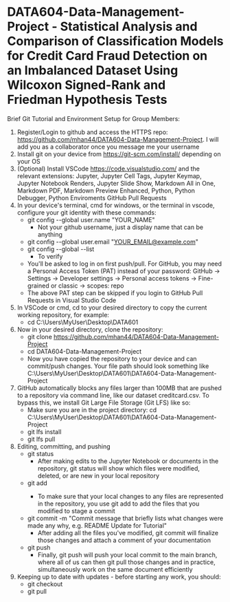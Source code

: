 # DATA604-Data-Management-Project - Statistical Analysis and Comparison of Classification Models for Credit Card Fraud Detection on an Imbalanced Dataset Using Wilcoxon Signed-Rank and Friedman Hypothesis Tests

Brief Git Tutorial and Environment Setup for Group Members:
1. Register/Login to github and access the HTTPS repo: https://github.com/mhan44/DATA604-Data-Management-Project. I will add you as a collaborator once you message me your username
2. Install git on your device from https://git-scm.com/install/ depending on your OS
3. (Optional) Install VSCode https://code.visualstudio.com/ and the relevant extensions: Jupyter, Jupyter Cell Tags, Jupyter Keymap, Jupyter Notebook Renders, Jupyter Slide Show, Markdown All in One, Markdown PDF, Markdown Preview Enhanced, Python, Python Debugger, Python Enviroments GitHub Pull Requests
4. In your device's terminal, cmd for windows, or the terminal in vscode, configure your git identity with these commands:
   * git config --global user.name "YOUR_NAME"
     * Not your github username, just a display name that can be anything
   * git config --global user.email "YOUR_EMAIL@example.com"
   * git config --global --list
     * To verify
   * You'll be asked to log in on first push/pull. For GitHub, you may need a Personal Access Token (PAT) instead of your password: GitHub → Settings → Developer settings → Personal access tokens → Fine-grained or classic → scopes: repo
   * The above PAT step can be skipped if you login to GitHub Pull Requests in Visual Studio Code
5. In VSCode or cmd, cd to your desired directory to copy the current working repository, for example:
   *  cd C:\Users\MyUser\Desktop\DATA601
6. Now in your desired directory, clone the repository:
   * git clone https://github.com/mhan44/DATA604-Data-Management-Project
   * cd DATA604-Data-Management-Project
   * Now you have copied the repository to your device and can commit/push changes. Your file path should look something like C:\Users\MyUser\Desktop\DATA601\DATA604-Data-Management-Project
7. GitHub automatically blocks any files larger than 100MB that are pushed to a repository via command line, like our dataset creditcard.csv. To bypass this, we install Git Large File Storage (Git LFS) like so:
   *  Make sure you are in the project directory: cd C:\Users\MyUser\Desktop\DATA601\DATA604-Data-Management-Project
   *  git lfs install
   *  git lfs pull
8. Editing, committing, and pushing
   * git status
     * After making edits to the Jupyter Notebook or documents in the repository, git status will show which files were modified, deleted, or are new in your local repository
   * git add <filename> <filename2>
     * To make sure that your local changes to any files are represented in the repository, you use git add to add the files that you modified to stage a commit
   * git commit -m "Commit message that briefly lists what changes were made any why, e.g. README Update for Tutorial"
     * After adding all the files you've modified, git commit will finalize those changes and attach a comment of your documentation
   * git push
     * Finally, git push will push your local commit to the main branch, where all of us can then git pull those changes and in practice, simultaneously work on the same document efficiently  
9.  Keeping up to date with updates - before starting any work, you should:
    * git checkout
    * git pull